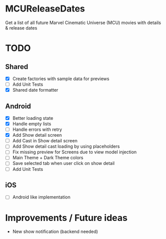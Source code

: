 # MCUReleaseDates
Get a list of all future Marvel Cinematic Universe (MCU) movies with details &amp; release dates

# TODO

## Shared

- [x] Create factories with sample data for previews
- [ ] Add Unit Tests
- [x] Shared date formatter

## Android

- [x] Better loading state
- [x] Handle empty lists
- [ ] Handle errors with retry
- [x] Add Show detail screen
- [ ] Add Cast in Show detail screen
- [ ] Add Show detail cast loading by using placeholders
- [ ] Fix missing preview for Screens due to view model injection
- [ ] Main Theme + Dark Theme colors
- [ ] Save selected tab when user click on show detail
- [ ] Add Unit Tests

## iOS

- [ ] Android like implementation 

# Improvements / Future ideas

- New show notification (backend needed)
